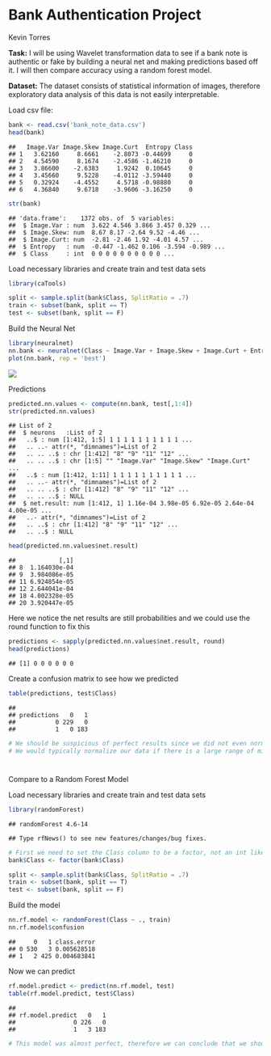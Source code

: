 Bank Authentication Project
================
Kevin Torres

**Task:** I will be using Wavelet transformation data to see if a bank
note is authentic or fake by building a neural net and making
predictions based off it. I will then compare accuracy using a random
forest model.

**Dataset:** The dataset consists of statistical information of images,
therefore exploratory data analysis of this data is not easily
interpretable.

Load csv file:

``` r
bank <- read.csv('bank_note_data.csv')
head(bank)
```

    ##   Image.Var Image.Skew Image.Curt  Entropy Class
    ## 1   3.62160     8.6661    -2.8073 -0.44699     0
    ## 2   4.54590     8.1674    -2.4586 -1.46210     0
    ## 3   3.86600    -2.6383     1.9242  0.10645     0
    ## 4   3.45660     9.5228    -4.0112 -3.59440     0
    ## 5   0.32924    -4.4552     4.5718 -0.98880     0
    ## 6   4.36840     9.6718    -3.9606 -3.16250     0

``` r
str(bank) 
```

    ## 'data.frame':    1372 obs. of  5 variables:
    ##  $ Image.Var : num  3.622 4.546 3.866 3.457 0.329 ...
    ##  $ Image.Skew: num  8.67 8.17 -2.64 9.52 -4.46 ...
    ##  $ Image.Curt: num  -2.81 -2.46 1.92 -4.01 4.57 ...
    ##  $ Entropy   : num  -0.447 -1.462 0.106 -3.594 -0.989 ...
    ##  $ Class     : int  0 0 0 0 0 0 0 0 0 0 ...

Load necessary libraries and create train and test data sets

``` r
library(caTools)

split <- sample.split(bank$Class, SplitRatio = .7)
train <- subset(bank, split == T)
test <- subset(bank, split == F)
```

Build the Neural Net

``` r
library(neuralnet)
nn.bank <- neuralnet(Class ~ Image.Var + Image.Skew + Image.Curt + Entropy, data = train, hidden = 10, linear.output = F )
plot(nn.bank, rep = 'best')
```

![](Bank_Authentication_Project_files/figure-gfm/unnamed-chunk-2-1.png)<!-- -->

Predictions

``` r
predicted.nn.values <- compute(nn.bank, test[,1:4])
str(predicted.nn.values)
```

    ## List of 2
    ##  $ neurons   :List of 2
    ##   ..$ : num [1:412, 1:5] 1 1 1 1 1 1 1 1 1 1 ...
    ##   .. ..- attr(*, "dimnames")=List of 2
    ##   .. .. ..$ : chr [1:412] "8" "9" "11" "12" ...
    ##   .. .. ..$ : chr [1:5] "" "Image.Var" "Image.Skew" "Image.Curt" ...
    ##   ..$ : num [1:412, 1:11] 1 1 1 1 1 1 1 1 1 1 ...
    ##   .. ..- attr(*, "dimnames")=List of 2
    ##   .. .. ..$ : chr [1:412] "8" "9" "11" "12" ...
    ##   .. .. ..$ : NULL
    ##  $ net.result: num [1:412, 1] 1.16e-04 3.98e-05 6.92e-05 2.64e-04 4.00e-05 ...
    ##   ..- attr(*, "dimnames")=List of 2
    ##   .. ..$ : chr [1:412] "8" "9" "11" "12" ...
    ##   .. ..$ : NULL

``` r
head(predicted.nn.values$net.result)
```

    ##            [,1]
    ## 8  1.164030e-04
    ## 9  3.984086e-05
    ## 11 6.924854e-05
    ## 12 2.644041e-04
    ## 18 4.002328e-05
    ## 20 3.920447e-05

Here we notice the net results are still probabilities and we could use
the round function to fix this

``` r
predictions <- sapply(predicted.nn.values$net.result, round)
head(predictions)
```

    ## [1] 0 0 0 0 0 0

Create a confusion matrix to see how we predicted

``` r
table(predictions, test$Class)
```

    ##            
    ## predictions   0   1
    ##           0 229   0
    ##           1   0 183

``` r
# We should be suspicious of perfect results since we did not even normalize the data
# We would typically normalize our data if there is a large range of min and max values between the column features
```

# 

Compare to a Random Forest Model

Load necessary libraries and create train and test data
sets

``` r
library(randomForest)
```

    ## randomForest 4.6-14

    ## Type rfNews() to see new features/changes/bug fixes.

``` r
# First we need to set the Class column to be a factor, not an int like neural nets
bank$Class <- factor(bank$Class)

split <- sample.split(bank$Class, SplitRatio = .7)
train <- subset(bank, split == T)
test <- subset(bank, split == F)
```

Build the model

``` r
nn.rf.model <- randomForest(Class ~ ., train)
nn.rf.model$confusion
```

    ##     0   1 class.error
    ## 0 530   3 0.005628518
    ## 1   2 425 0.004683841

Now we can predict

``` r
rf.model.predict <- predict(nn.rf.model, test)
table(rf.model.predict, test$Class)
```

    ##                 
    ## rf.model.predict   0   1
    ##                0 226   0
    ##                1   3 183

``` r
# This model was almost perfect, therefore we can conclude that we should not be suspicious of our perfect neural net model 
```
